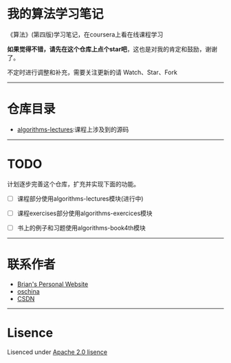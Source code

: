# 我的算法学习笔记

《算法》(第四版)学习笔记，在coursera上看在线课程学习

**如果觉得不错，请先在这个仓库上点个star吧**，这也是对我的肯定和鼓励，谢谢了。

不定时进行调整和补充，需要关注更新的请 Watch、Star、Fork


-----

# 仓库目录


- [algorithms-lectures](/jalgorithms-lectures):课程上涉及到的源码


-----	


# TODO

计划逐步完善这个仓库，扩充并实现下面的功能。

* [ ] 课程部分使用algorithms-lectures模块(进行中)
* [ ] 课程exercises部分使用algorithms-exercices模块
* [ ] 书上的例子和习题使用algorithms-book4th模块

	

-----

# 联系作者

- [Brian's Personal Website](http://brianway.github.io/)
- [oschina](http://my.oschina.net/brianway)
- [CSDN](http://blog.csdn.net/h3243212/)


-----

# Lisence

Lisenced under [Apache 2.0 lisence](http://opensource.org/licenses/Apache-2.0)
